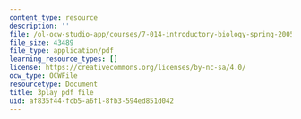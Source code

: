 ```yaml
---
content_type: resource
description: ''
file: /ol-ocw-studio-app/courses/7-014-introductory-biology-spring-2005/af835f44fcb5a6f18fb3594ed851d042_4owydSnRHuE.pdf
file_size: 43489
file_type: application/pdf
learning_resource_types: []
license: https://creativecommons.org/licenses/by-nc-sa/4.0/
ocw_type: OCWFile
resourcetype: Document
title: 3play pdf file
uid: af835f44-fcb5-a6f1-8fb3-594ed851d042
---
```


